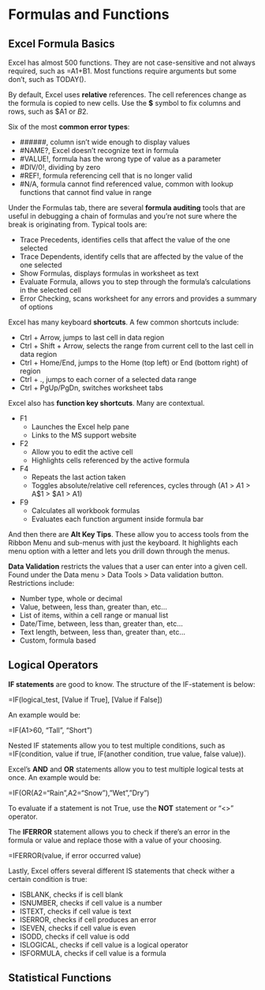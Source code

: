 # Formulas and Functions

## Excel Formula Basics

Excel has almost 500 functions. They are not case-sensitive and not always required, such as =A1+B1. Most functions require arguments but some don’t, such as TODAY().

By default, Excel uses **relative** references. The cell references change as the formula is copied to new cells. Use the **$** symbol to fix columns and rows, such as $A1 or $B$2.

Six of the most **common error types**:

- ######, column isn’t wide enough to display values
- #NAME?, Excel doesn’t recognize text in formula
- #VALUE!, formula has the wrong type of value as a parameter
- #DIV/0!, dividing by zero
- #REF!, formula referencing cell that is no longer valid
- #N/A, formula cannot find referenced value, common with lookup functions that cannot find value in range

Under the Formulas tab, there are several **formula auditing** tools that are useful in debugging a chain of formulas and you’re not sure where the break is originating from. Typical tools are:

- Trace Precedents, identifies cells that affect the value of the one selected
- Trace Dependents, identify cells that are affected by the value of the one selected
- Show Formulas, displays formulas in worksheet as text
- Evaluate Formula, allows you to step through the formula’s calculations in the selected cell
- Error Checking, scans worksheet for any errors and provides a summary of options

Excel has many keyboard **shortcuts**. A few common shortcuts include:

- Ctrl + Arrow, jumps to last cell in data region
- Ctrl + Shift + Arrow, selects the range from current cell to the last cell in data region
- Ctrl + Home/End, jumps to the Home (top left) or End (bottom right) of region
- Ctrl + ., jumps to each corner of a selected data range
- Ctrl + PgUp/PgDn, switches worksheet tabs

Excel also has **function key shortcuts**. Many are contextual.

- F1
  - Launches the Excel help pane
  - Links to the MS support website
- F2
  - Allow you to edit the active cell
  - Highlights cells referenced by the active formula
- F4
  - Repeats the last action taken
  - Toggles absolute/relative cell references, cycles through (A1 > $A$1 > A$1 > $A1 > A1)
- F9
  - Calculates all workbook formulas
  - Evaluates each function argument inside formula bar

And then there are **Alt Key Tips**. These allow you to access tools from the Ribbon Menu and sub-menus with just the keyboard. It highlights each menu option with a letter and lets you drill down through the menus.

**Data Validation** restricts the values that a user can enter into a given cell. Found under the Data menu > Data Tools > Data validation button. Restrictions include:

- Number type, whole or decimal
- Value, between, less than, greater than, etc…
- List of items, within a cell range or manual list
- Date/Time, between, less than, greater than, etc…
- Text length, between, less than, greater than, etc…
- Custom, formula based

## Logical Operators

**IF statements** are good to know. The structure of the IF-statement is below:

=IF(logical_test, [Value if True], [Value if False])

An example would be:

=IF(A1>60, “Tall”, “Short”)

Nested IF statements allow you to test multiple conditions, such as =IF(condition, value if true, IF(another condition, true value, false value)).

Excel’s **AND** and **OR** statements allow you to test multiple logical tests at once. An example would be:

=IF(OR(A2=“Rain”,A2=“Snow”),”Wet”,”Dry”)

To evaluate if a statement is not True, use the **NOT** statement or  “<>” operator.

The **IFERROR** statement allows you to check if there’s an error in the formula or value and replace those with a value of your choosing.

=IFERROR(value, if error occurred value)

Lastly, Excel offers several different IS statements that check wither a certain condition is true:

- ISBLANK, checks if is cell blank
- ISNUMBER, checks if cell value is a number
- ISTEXT, checks if cell value is text
- ISERROR, checks if cell produces an error
- ISEVEN, checks if cell value is even
- ISODD, checks if cell value is odd
- ISLOGICAL, checks if cell value is a logical operator
- ISFORMULA, checks if cell value is a formula

## Statistical Functions

